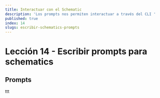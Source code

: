 ```yaml
---
title: Interactuar con el Schematic
description: 'Los prompts nos permiten interactuar a través del CLI '
published: true
index: 14
slugs: escribir-schematics-prompts
---
```


# Lección 14 - Escribir prompts para schematics

## Prompts

 ttt